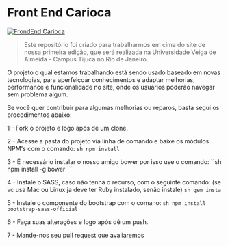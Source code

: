# Front End Carioca

[![FrondEnd Carioca](http://frontendcarioca.com.br/img/logotipo.png)](http://frontendcarioca.com.br)

> Este repositório foi criado para trabalharmos em cima do site de nossa primeira edição, que será realizada na Universidade Veiga de Almeida - Campus Tijuca no Rio de Janeiro.

O projeto o qual estamos trabalhando está sendo usado baseado em novas tecnologias, para aperfeiçoar conhecimentos e adaptar melhorias, performance e funcionalidade no site, onde os usuários poderão navegar sem problema algum.

Se você quer contribuir para algumas melhorias ou reparos, basta segui os procedimentos abaixo:

1 - Fork o projeto e logo após dê um clone.

2 - Acesse a pasta do projeto via linha de comando e baixe os módulos NPM's com o comando: 
```sh npm install``` 

3 - É necessário instalar o nosso amigo bower por isso use o comando:
``sh npm install -g bower ```

4 - Instale o SASS, caso não tenha o recurso, com o seguinte comando: (se vc usa Mac ou Linux ja deve ter Ruby instalado, senão instale)
```sh gem insta ```

5 - Instale o componente do bootstrap com o comano:
```sh npm install bootstrap-sass-official ```

6 - Faça suas alterações e logo após dê um push.

7 - Mande-nos seu pull request que avaliaremos